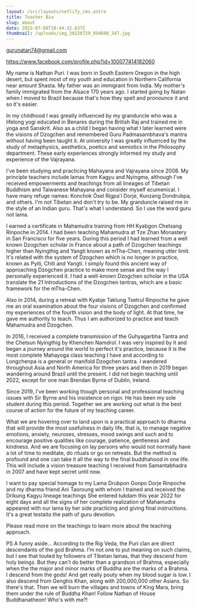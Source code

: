 ```yaml
---
layout: /src/layouts/netlify_cms.astro
title: Teacher Bio
slug: about
date: 2022-07-08T20:44:32.637Z
thumbnail: /uploads/img_20220729_094608_347.jpg
---
```

gurunatan74@gmail.com

https://www.facebook.com/profile.php?id=100077414182060

My name is Nathan Puri. I was born in South Eastern Oregon in the high desert, but spent most of my youth and education in Northern California near amount Shasta. My father was an immigrant from India. My mother's family immigrated from the Alsace 170 years ago. I started going by Natan when I moved to Brazil because that's how they spell and pronounce it and so it's easier. 

In my childhood I was greatly influenced by my granduncle who was a lifelong yogi educated in Benares during the British Raj and trained me in yoga and Sanskrit. Also as a child I began having what I later learned were the visions of Dzogchen and remembered Guru Padmasambhava's mantra without having been taught it. At university I was greatly influenced by the study of metaphysics, aesthetics, poetics and semiotics in the Philosophy department. These early experiences strongly informed my study and experience of the Vajrayana.

I've been studying and practicing Mahayana and Vajrayana since 2008. My principle teachers include lamas from Kagyu and Nyingma, although I've received empowerments and teachings from all lineages of Tibetan Buddhism and Taiwanese Mahayana and consider myself ecumenical. I have many refuge names: Konchok Ösel Rigpa'i Dorje, Kunzang Dondrubpa, and others. I'm not Tibetan and don't try to be. My granduncle raised me in the style of an Indian guru. That's what I understand. So I use the word guru not lama. 

I earned a certificate in Mahamudra training from HH Kyabgon Chetsang Rinpoche in 2014. I had been teaching Mahamudra at Tze Zhan Monastery in San Francisco for five years. During this period I had learned from a well known Dzogchen scholar in France about a path of Dzogchen teachings higher than Nyingthig and Yangti known as mTha-Chen, meaning utter limit. It's related with the system of Dzogchen which is no longer in practice, known as Pyiti, Chiti and Yangti. I simply found this ancient way of approaching Dzogchen practice to make more sense and the way I personally experienced it. I had a well-known Dzogchen scholar in the USA translate the 21 Introductions of the Dzogchen tantras, which are a basic framework for the mTha-Chen.

Also in 2014, during a retreat with Kyabje Taklung Tsetrul Rinpoche he gave me an oral examination about the four visions of Dzogchen and confirmed my experiences of the fourth vision and the body of light. At that time, he gave me authority to teach. Thus I am authorized to practice and teach Mahamudra and Dzogchen.

In 2016, I received a complete transmission of the Guhyagarbha Tantra and the Chetsun Nyingthig by Khenchen Namdrol. I was very inspired by it and began a journey around the world to perfect it's practice, because it is the most complete Mahayoga class teaching I have and according to Longchenpa is a general or manifold Dzogchen tantra. I wandered throughout Asia and North America for three years and then in 2019 began wandering around Brazil until the present. I did not begin teaching until 2022, except for one man Brendan Byrne of Dublin, Ireland.

Since 2019, I've been working though personal and professional teaching issues with Sir Byrne and his insistence on rigor. He has been my sole student during this period. Together we are working out what is the best course of action for the future of my teaching career.

What we are hovering over to land upon is a practical approach to dharma that will provide the most usefulness in daily life, that is, to manage negative emotions, anxiety, neuroses, stresses, mood swings and such and to encourage positive qualities like courage, patience, gentleness and kindness. And we are focusing on lay persons who would not normally have a lot of time to meditate, do rituals or go on retreats. But the method is profound and one can take it all the way to the final buddhahood in one life. This will include a vision treasure teaching I received from Samantabhadra in 2007 and have kept secret until now.

I want to pay special homage to my Lama Drubpon Gonpo Dorje Rinpoche and my dharma friend Ani Taoroung with whom  I trained and received the Drikung Kagyu lineage teachings
 She entered tukdam this year 2022 for eight days and all the signs of her complete realization of Mahamudra appeared with our lama by her side practicing and giving final instructions. It's a great testaito the path of guru devotion.

Please read more on the teachings to learn more about the teaching approach.

PS A funny aside... According to the Rig Veda, the Puri clan are direct descendants of the god Brahma. I'm not one to put meaning on such claims, but I see that touted by followers of Tibetan lamas, that they descend from holy beings. But they can't do better than a grandson of Brahma, especially when the the major and minor marks of Buddha are the marks of a Brahma. I descend from the gods! And get really pouty when my blood sugar is low. I also descend from Genghis Khan, along with 200,000,000 other Asians. So there's that. Then we will burn the villages and towns of King Mara, bring them under the rule of Buddha Khan!  Follow Nathan of House Buddhanatheon! Who's with me?!